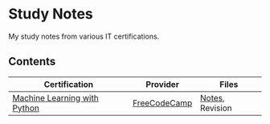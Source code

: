 # Study Notes

My study notes from various IT certifications.

## Contents

| Certification                                                                                    | Provider                                           | Files                                                               |
| ------------------------------------------------------------------------------------------------ | -------------------------------------------------- | ------------------------------------------------------------------- |
| [Machine Learning with Python](https://www.freecodecamp.org/learn/machine-learning-with-python/) | [FreeCodeCamp](https://www.freecodecamp.org/learn) | [Notes](machine-learning/ffc-mlwp/ML-python.md), Revision |

